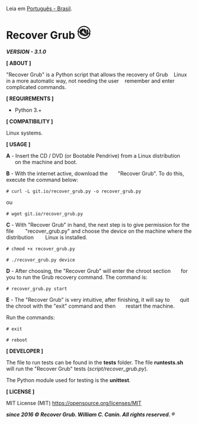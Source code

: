 Leia em [Português - Brasil](https://github.com/williamcanin/recover_grub.py/blob/master/README-PtBr.md).


# Recover Grub <img src="https://raw.githubusercontent.com/williamcanin/recover-grub/master/logotype/recover-grub-icon.png" alt="Recover Grub Logotype" width="7%" height="7%"/>

***VERSION - 3.1.0***



**[ ABOUT ]**

  "Recover Grub" is a Python script that allows the recovery of Grub
   Linux in a more automatic way, not needing the user
   remember and enter complicated commands.

**[ REQUIREMENTS ]**

  - Python 3.+

**[ COMPATIBILITY ]**

  Linux systems.

**[ USAGE ]**

  **A** - Insert the CD / DVD (or Bootable Pendrive) from a Linux distribution
      on the machine and boot.

  **B** - With the internet active, download the
      "Recover Grub". To do this, execute the command below:

  ~~~shell
  # curl -L git.io/recover_grub.py -o recover_grub.py
  ~~~

  ou

  ~~~shell
  # wget git.io/recover_grub.py
  ~~~

  **C** -  With "Recover Grub" in hand, the next step is to give permission for the file
       "recover_grub.py" and choose the device on the machine where the distribution
       Linux is installed.

  ~~~shell
  # chmod +x recover_grub.py
  ~~~
  ~~~shell
  # ./recover_grub.py device
  ~~~

  **D** - After choosing, the "Recover Grub" will enter the chroot section
      for you to run the Grub recovery command. The command is:

  ~~~shell
  # recover_grub.py start
  ~~~

  **E** - The "Recover Grub" is very intuitive, after finishing, it will say to
      quit the chroot with the "exit" command and then
      restart the machine.

  Run the commands:

  ~~~shell
  # exit
  ~~~
  ~~~shell
  # reboot
  ~~~

**[ DEVELOPER ]**

  The file to run tests can be found in the **tests** folder. The file
  **runtests.sh** will run the "Recover Grub" tests (*script/recover_grub.py*).
  
  The Python module used for testing is the **unittest**.

**[ LICENSE ]**

  MIT License (MIT)
  https://opensource.org/licenses/MIT


 ***since 2016 © Recover Grub. William C. Canin. All rights reserved. ®***
